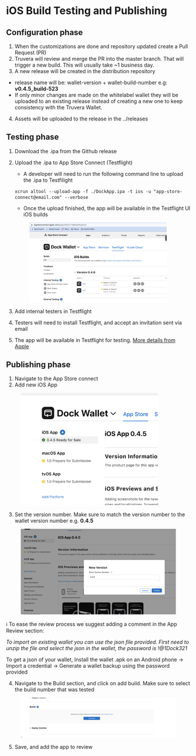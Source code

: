 # iOS Build Testing and Publishing

## Configuration phase

1. When the customizations are done and repository updated create a Pull Request (PR)
2. Truvera will review and merge the PR into the master branch. That will trigger a new build. This will usually take \~1 business day.
3. A new release will be created in the distribution repository

* release name will be: wallet-version + wallet-build-number e.g: **v0.4.5\_build-523**
* If only minor changes are made on the whitelabel wallet they will be uploaded to an existing release instead of creating a new one to keep consistency with the Truvera Wallet.

4. Assets will be uploaded to the release in the ../releases

## Testing phase

1. Download the .ipa from the Github release
2.  Upload the .ipa to App Store Connect (Testflight)

    * A developer will need to run the following command line to upload the .ipa to Testfilight

    ```
    xcrun altool --upload-app -f ./DockApp.ipa -t ios -u "app-store-connect@email.com" --verbose
    ```

    * Once the upload finished, the app will be available in the Testflight UI iOS builds

    <div align="left"><figure><img src="../../../.gitbook/assets/Testflight.png" alt="" width="375"><figcaption></figcaption></figure></div>
3. Add internal testers in Testflight
4. Testers will need to install Testflight, and accept an invitation sent via email
5. The app will be available in Testflight for testing. [More details from Apple](https://testflight.apple.com/)

## Publishing phase

1. Navigate to the App Store connect
2. Add new iOS App

<div align="left"><figure><img src="../../../.gitbook/assets/add_ios_app.png" alt="" width="375"><figcaption></figcaption></figure></div>

3. Set the version number. Make sure to match the version number to the wallet version number e.g. **0.4.5**

<figure><img src="../../../.gitbook/assets/add_version_number.png" alt=""><figcaption></figcaption></figure>

ℹ️ To ease the review process we suggest adding a comment in the App Review section:

_To import an existing wallet you can use the json file provided. First need to unzip the file and select the json in the wallet, the password is !@1Dock321_

To get a json of your wallet, Install the wallet .apk on an Android phone -> Import a credential -> Generate a wallet backup using the password provided

4. Navigate to the Build section, and click on add build. Make sure to select the build number that was tested

<figure><img src="../../../.gitbook/assets/add_build.png" alt=""><figcaption></figcaption></figure>

5. Save, and add the app to review
